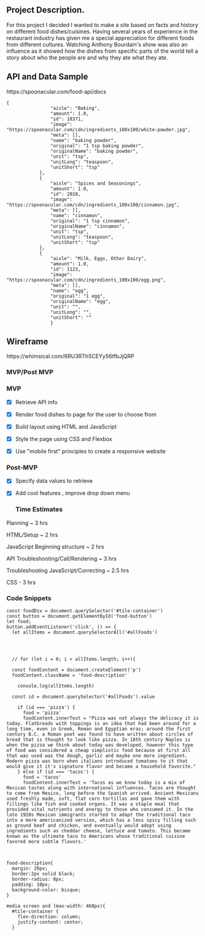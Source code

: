 
<h2> Project Description. </h2>

For this project I decided I wanted to make a site based on facts and history on different food dishes/cuisines. Having several years of experience in the restaurant industry has given me a special appreciation for different foods from different cultures. Watching Anthony Bourdain's show was also an influence as it showed how the dishes from specific parts of the world tell a story about who the people are and why they ate what they ate. 

<h2>API and Data Sample</h2>
https://spoonacular.com/food-api/docs

```
{
                "aisle": "Baking",
                "amount": 1.0,
                "id": 18371,
                "image": "https://spoonacular.com/cdn/ingredients_100x100/white-powder.jpg",
                "meta": [],
                "name": "baking powder",
                "original": "1 tsp baking powder",
                "originalName": "baking powder",
                "unit": "tsp",
                "unitLong": "teaspoon",
                "unitShort": "tsp"
            },
            {
                "aisle": "Spices and Seasonings",
                "amount": 1.0,
                "id": 2010,
                "image": "https://spoonacular.com/cdn/ingredients_100x100/cinnamon.jpg",
                "meta": [],
                "name": "cinnamon",
                "original": "1 tsp cinnamon",
                "originalName": "cinnamon",
                "unit": "tsp",
                "unitLong": "teaspoon",
                "unitShort": "tsp"
            },
            {
                "aisle": "Milk, Eggs, Other Dairy",
                "amount": 1.0,
                "id": 1123,
                "image": "https://spoonacular.com/cdn/ingredients_100x100/egg.png",
                "meta": [],
                "name": "egg",
                "original": "1 egg",
                "originalName": "egg",
                "unit": "",
                "unitLong": "",
                "unitShort": ""
                }
```                
<h2>Wireframe</h2>
https://whimsical.com/6RU3RTh5CEYy56tfbJjQRP

### MVP/Post MVP

### MVP 

- [x] Retrieve API info

- [x] Render food dishes to page for the user to choose from
- [x] Build layout using HTML and JavaScript
- [x] Style the page using CSS and Flexbox
- [x] Use "mobile first" principles to create a responsive website

### Post-MVP
- [x] Specify data values to retrieve
- [x] Add cool features , improve drop down menu


  ### Time Estimates
 
 Planning ~ 3 hrs
 
 HTML/Setup ~ 2 hrs
 
 JavaScript Beginning structure ~ 2 hrs
 
 API Troubleshooting/Call/Rendering ~ 3 hrs
 
 Troubleshooting JavaScript/Correcting ~ 2.5 hrs
 
 CSS - 3 hrs
 
### Code Snippets

```
const foodDiv = document.querySelector('#tile-container')
const button = document.getElementById('food-button')
let food;
button.addEventListener('click', () => {
  let allItems = document.querySelectorAll('#allFoods')

  


  // for (let i = 0; i < allItems.length; i++){
   
  const foodContent = document.createElement('p')
  foodContent.className = 'food-description'
    
    console.log(allItems.length)

  const id = document.querySelector('#allFoods').value
  
    if (id === 'pizza') {
      food = 'pizza'
      foodContent.innerText = "Pizza was not always the delicacy it is today. Flatbreads with toppings is an idea that had been around for a long time, even in Greek, Roman and Egyptian eras; around the first century B.C. a Roman poet was found to have written about circles of bread that is thought to look like pizza. In 18th century Naples is when the pizza we think about today was developed, however this type of food was considered a cheap simplistic food because at first all that was used was the dough, garlic and maybe one more ingredient. Modern pizza was born when italians introduced tomatoes to it that would give it it's signature flavor and became a household favorite."
    } else if (id === 'tacos') {
      food = 'tacos'
      foodContent.innerText = 'Tacos as we know today is a mix of Mexican tastes along with international influences. Tacos are thought to come from Mexico, long before the Spanish arrived. Ancient Mexicans used freshly made, soft, flat corn tortillas and gave them with fillings like fish and cooked organs. It was a staple meal that provided vital nutrients and energy to those who consumed it. In the late 1920s Mexican immigrants started to adapt the traditional taco into a more americanized version, which has a less spicy filling such as ground beef and chicken, and eventually would adopt using ingredients such as cheddar cheese, lettuce and tomato. This became known as the ultimate taco to Americans whose traditional cuisine favored more subtle flavors.'
    
```

```

food-description{
  margin: 20px;
  border:2px solid black;
  border-radius: 8px;
  padding: 10px;
  background-color: bisque;
}

```


```
media screen and (max-width: 468px){
  #tile-container {
    flex-direction: column;
    justify-content: center;
  }
```
